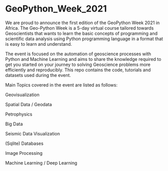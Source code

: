 # GeoPython_Week_2021

We are proud to announce the first edition of the GeoPython Week 2021 in Africa. The Geo-Python Week is a 5-day virtual course tailored towards Geoscientists that wants to learn the basic concepts of programming and scientific data analysis using Python programming language in a format that is easy to learn and understand.

The event is focused on the automation of geoscience processes with Python and Machine Learning and aims to share the knowledge required to get you started on your journey to solving Geoscience problems more efficiently and reproducibly. This repo contains the code, tutorials and datasets used during the event. 

Main Topics covered in the event are listed as follows:

Geovisualization

Spatial Data / Geodata

Petrophysics

Big Data

Seismic Data Visualization

(Sqlite) Databases

Image Processing

Machine Learning / Deep Learning
